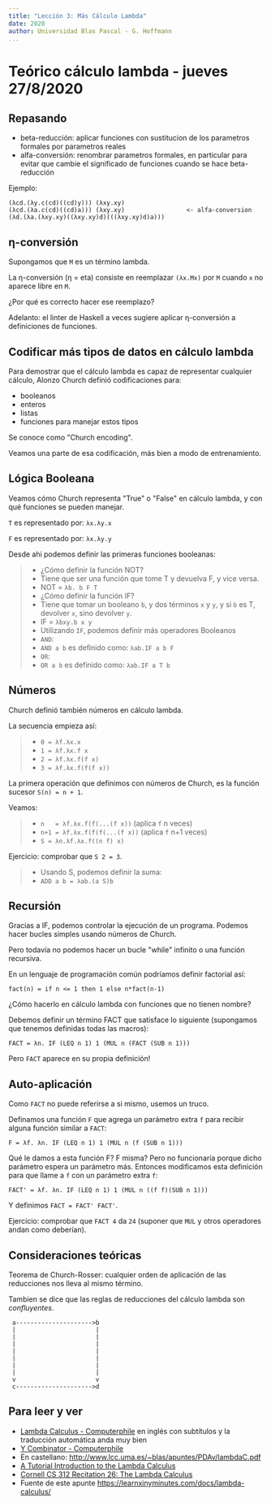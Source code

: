 ```yaml
---
title: "Lección 3: Más Cálculo Lambda"
date: 2020
author: Universidad Blas Pascal - G. Hoffmann
...
```


# Teórico cálculo lambda - jueves 27/8/2020

## Repasando

  * beta-reducción: aplicar funciones con sustitucion de los
    parametros formales por parametros reales
  * alfa-conversión: renombrar parametros formales, en particular para
    evitar que cambie el significado de funciones cuando se hace beta-reducción

Ejemplo:

```
(λcd.(λy.c(cd)((cd)y))) (λxy.xy)
(λcd.(λa.c(cd)((cd)a))) (λxy.xy)                 <- alfa-conversion
(λd.(λa.(λxy.xy)((λxy.xy)d)(((λxy.xy)d)a)))
```

## η-conversión

Supongamos que `M` es un término lambda.

La η-conversión (η = eta) consiste en reemplazar `(λx.Mx)` por `M`
cuando `x` no aparece libre en `M`.

¿Por qué es correcto hacer ese reemplazo?

Adelanto: el linter de Haskell a veces sugiere aplicar η-conversión
a definiciones de funciones.

## Codificar más tipos de datos en cálculo lambda

Para demostrar que el cálculo lambda es capaz de representar cualquier
cálculo, Alonzo Church definió codificaciones para:

* booleanos
* enteros
* listas 
* funciones para manejar estos tipos

Se conoce como "Church encoding".

Veamos una parte de esa codificación, más bien a modo de entrenamiento.

## Lógica Booleana

Veamos cómo Church representa "True" o "False" en cálculo lambda,
y con qué funciones se pueden manejar.

`T` es representado por: `λx.λy.x`

`F` es representado por: `λx.λy.y`

Desde ahi podemos definir las primeras funciones booleanas:

> * ¿Cómo definir la función NOT?
> * Tiene que ser una función que tome T y devuelva F, y vice versa.
> * NOT = `λb. b F T`
> * ¿Cómo definir la función IF?
> * Tiene que tomar un booleano `b`, y dos términos `x` y `y`, y
>   si `b` es T, devolver `x`, sino devolver `y`.
> * IF = `λbxy.b x y`
> * Utilizando `IF`, podemos definir más operadores Booleanos
> * `AND`:
> * `AND a b` es definido como: `λab.IF a b F`
> * `OR`:
> * `OR a b` es definido como: `λab.IF a T b`

## Números

Church definió también números en cálculo lambda.

La secuencia empieza así:

> * `0 = λf.λx.x`
> * `1 = λf.λx.f x`
> * `2 = λf.λx.f(f x)`
> * `3 = λf.λx.f(f(f x))`

La primera operación que definimos con números de Church, es la función sucesor
`S(n) = n + 1`.

Veamos:

> * `n   = λf.λx.f(f(...(f x))` (aplica `f` n veces)
> * `n+1 = λf.λx.f(f(f(...(f x))` (aplica `f` n+1 veces)
> * `S = λn.λf.λx.f((n f) x)`

Ejercicio: comprobar que `S 2 = 3`.

> * Usando S, podemos definir la suma:
> * `ADD a b = λab.(a S)b`

## Recursión

Gracias a IF, podemos controlar la ejecución de un programa.
Podemos hacer bucles simples usando números de Church.

Pero todavía no podemos hacer un bucle "while" infinito o
una función recursiva.

En un lenguaje de programación común podríamos definir factorial así:

`fact(n) = if n <= 1 then 1 else n*fact(n-1)`

¿Cómo hacerlo en cálculo lambda con funciones que no tienen nombre?

Debemos definir un término FACT que satisface lo siguiente (supongamos que
tenemos definidas todas las macros):

`FACT = λn. IF (LEQ n 1) 1 (MUL n (FACT (SUB n 1)))`

Pero `FACT` aparece en su propia definición!

## Auto-aplicación 

Como `FACT` no puede referirse a si mismo, usemos un truco.

Definamos una función `F` que agrega un parámetro extra `f`
para recibir alguna función similar a `FACT`:

`F = λf. λn. IF (LEQ n 1) 1 (MUL n (f (SUB n 1)))`

Qué le damos a esta función F? F misma? Pero no funcionaría porque
dicho parámetro espera un parámetro más. Entonces modificamos esta
definición para que llame a `f` con un parámetro extra `f`:

`FACT' = λf. λn. IF (LEQ n 1) 1 (MUL n ((f f)(SUB n 1)))`

Y definimos `FACT = FACT' FACT'`.

Ejercicio: comprobar que `FACT 4` da `24` (suponer que `MUL` y otros
operadores andan como deberían).

## Consideraciones teóricas

Teorema de Church-Rosser: cualquier orden de aplicación de las reducciones
nos lleva al mismo término.

Tambien se dice que las reglas de reducciones del cálculo lambda son
*confluyentes*.

```
 a--------------------->b
 |                      |
 |                      |
 |                      |
 |                      |
 |                      |
 |                      |
 |                      |
 v                      v
 c--------------------->d
```

## Para leer y ver

* [Lambda Calculus - Computerphile](https://www.youtube.com/watch?v=eis11j_iGMs)
  en inglés con subtítulos y la traducción automática anda muy bien
* [Y Combinator - Computerphile](https://youtu.be/9T8A89jgeTI?t=274)
* En castellano: <http://www.lcc.uma.es/~blas/apuntes/PDAv/lambdaC.pdf>
* [A Tutorial Introduction to the Lambda Calculus](http://www.inf.fu-berlin.de/lehre/WS03/alpi/lambda.pdf)
* [Cornell CS 312 Recitation 26: The Lambda Calculus](http://www.cs.cornell.edu/courses/cs3110/2008fa/recitations/rec26.html)
* Fuente de este apunte <https://learnxinyminutes.com/docs/lambda-calculus/>

